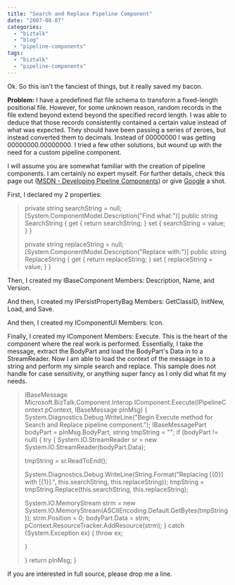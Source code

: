 ```yaml
---
title: "Search and Replace Pipeline Component"
date: "2007-08-07"
categories: 
  - "biztalk"
  - "blog"
  - "pipeline-components"
tags: 
  - "biztalk"
  - "pipeline-components"
---
```


Ok. So this isn't the fanciest of things, but it really saved my bacon.

**Problem:** I have a predefined flat file schema to transform a fixed-length positional file. However, for some unknown reason, random records in the file extend beyond extend beyond the specified record length. I was able to deduce that those records consistently contained a certain value instead of what was expected. They should have been passing a series of zeroes, but instead converted them to decimals. Instead of 00000000 I was getting 00000000.00000000. I tried a few other solutions, but wound up with the need for a custom pipeline component.

I will assume you are somewhat familiar with the creation of pipeline components. I am certainly no expert myself. For further details, check this page out ([MSDN - Developing Pipeline Components](https://msdn2.microsoft.com/en-us/library/ms946690.aspx)) or give [Google](https://www.google.com/) a shot.

First, I declared my 2 properties:

> private string searchString = null; \[System.ComponentModel.Description("Find what:")\] public string SearchString { get { return searchString; } set { searchString = value; } }
> 
> private string replaceString = null; \[System.ComponentModel.Description("Replace with:")\] public string ReplaceString { get { return replaceString; } set { replaceString = value; } }

Then, I created my IBaseComponent Members: Description, Name, and Version.

And then, I created my IPersistPropertyBag Members: GetClassID, InitNew, Load, and Save.

And then, I created my IComponentUI Members: Icon.

Finally, I created my IComponent Members: Execute. This is the heart of the component where the real work is performed. Essentially, I take the message, extract the BodyPart and load the BodyPart's Data in to a StreamReader. Now I am able to load the context of the message in to a string and perform my simple search and replace. This sample does not handle for case sensitivity, or anything super fancy as I only did what fit my needs.

> IBaseMessage Microsoft.BizTalk.Component.Interop.IComponent.Execute(IPipelineContext pContext, IBaseMessage pInMsg) { System.Diagnostics.Debug.WriteLine("Begin Execute method for Search and Replace pipeline component."); IBaseMessagePart bodyPart = pInMsg.BodyPart; string tmpString = ""; if (bodyPart != null) { try { System.IO.StreamReader sr = new System.IO.StreamReader(bodyPart.Data);
> 
> tmpString = sr.ReadToEnd();
> 
> System.Diagnostics.Debug.WriteLine(String.Format("Replacing \[{0}\] with \[{1}\].", this.searchString, this.replaceString)); tmpString = tmpString.Replace(this.searchString, this.replaceString);
> 
> System.IO.MemoryStream strm = new System.IO.MemoryStream(ASCIIEncoding.Default.GetBytes(tmpString)); strm.Position = 0; bodyPart.Data = strm; pContext.ResourceTracker.AddResource(strm); } catch (System.Exception ex) { throw ex;
> 
> }
> 
> } return pInMsg; }

If you are interested in full source, please drop me a line.
